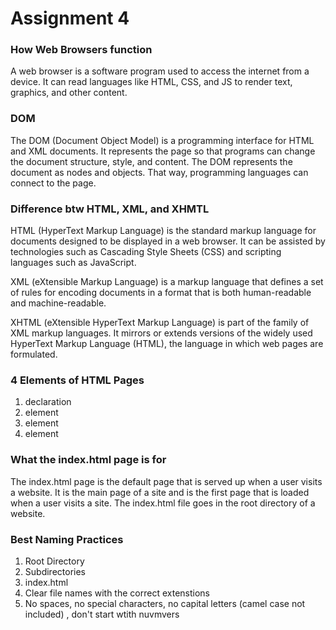 # Assignment 4
### How Web Browsers function
A web browser is a software program used to access the internet from a device. It can read languages like HTML, CSS, and JS to render text, graphics, and other content.

### DOM
The DOM (Document Object Model) is a programming interface for HTML and XML documents. It represents the page so that programs can change the document structure, style, and content. The DOM represents the document as nodes and objects. That way, programming languages can connect to the page.

### Difference btw HTML, XML, and XHMTL
HTML (HyperText Markup Language) is the standard markup language for documents designed to be displayed in a web browser. It can be assisted by technologies such as Cascading Style Sheets (CSS) and scripting languages such as JavaScript.

XML (eXtensible Markup Language) is a markup language that defines a set of rules for encoding documents in a format that is both human-readable and machine-readable.

XHTML (eXtensible HyperText Markup Language) is part of the family of XML markup languages. It mirrors or extends versions of the widely used HyperText Markup Language (HTML), the language in which web pages are formulated.

### 4 Elements of HTML Pages
1. <!DOCTYPE> declaration
2. <root> element
3. <head> element
4. <body> element

### What the index.html page is for
The index.html page is the default page that is served up when a user visits a website. It is the main page of a site and is the first page that is loaded when a user visits a site.
The index.html file goes in the root directory of a website.

### Best Naming Practices
1. Root Directory
2. Subdirectories
3. index.html
4. Clear file names with the correct extenstions
5. No spaces, no special characters, no capital letters (camel case not included) , don't start wtith nuvmvers

